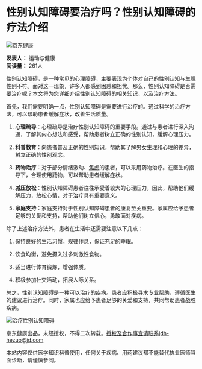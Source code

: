 # 性别认知障碍要治疗吗？性别认知障碍的疗法介绍

![京东健康](https://storage.360buyimg.com/nhp/seo/img/logo.png)

**发表人：** 运动与健康  
**阅读量：** 261人  

性别[认知障碍](https://cont.jd.com/wiki/disease/43602823628800?activityCode=54061292337152)，是一种常见的心理障碍，主要表现为个体对自己的性别认知与生理性别不符。面对这一现象，许多人都感到困惑和担忧。那么，性别认知障碍是否需要治疗呢？本文将为您详细介绍性别认知障碍的相关知识，以及治疗方法。

首先，我们需要明确一点，性别认知障碍是需要进行治疗的。通过科学的治疗方法，可以帮助患者缓解症状，改善生活质量。

1. **心理疏导**：心理疏导是治疗性别认知障碍的重要手段。通过与患者进行深入沟通，了解其内心想法和感受，帮助患者树立正确的性别认知，缓解心理压力。

2. **科普教育**：向患者普及正确的性别知识，帮助其了解男女生理和心理的差异，树立正确的性别观念。

3. **药物治疗**：对于部分情绪激动、[焦虑](https://cont.jd.com/wiki/disease/35850454839296?activityCode=54061292337152)的患者，可以采用药物治疗。在医生的指导下，合理使用药物，可以帮助患者缓解症状。

4. **减压放松**：性别认知障碍患者往往承受着较大的心理压力，因此，帮助他们缓解压力，放松心情，对于治疗具有重要意义。

5. **家庭支持**：家庭支持对于性别认知障碍患者的康复至关重要。家属应给予患者足够的关爱和支持，帮助他们树立信心，勇敢面对疾病。

除了上述治疗方法外，患者在生活中还需要注意以下几点：

1. 保持良好的生活习惯，规律作息，保证充足的睡眠。

2. 饮食均衡，避免摄入过多刺激性食物。

3. 适当进行体育锻炼，增强体质。

4. 积极参加社交活动，拓展人际关系。

总之，性别认知障碍是一种可以治疗的疾病。患者应积极寻求专业帮助，遵循医生的建议进行治疗。同时，家属也应给予患者足够的关爱和支持，共同帮助患者战胜疾病。

![治疗性别认知障碍](https://img11.360buyimg.com/imagetools/jfs/t1/216652/28/44676/1939/671a47bfF24f68785/7171269bc2c90112.png)

京东健康出品，未经授权，不得二次转载。授权及合作事宜请联系jdh-hezuo@jd.com

本站内容仅供医学知识科普使用，任何关于疾病、用药建议都不能替代执业医师当面诊断，请谨慎参阅。
<!-- tcd_original_link https://www.jd.com/pccontent/723050 -->
